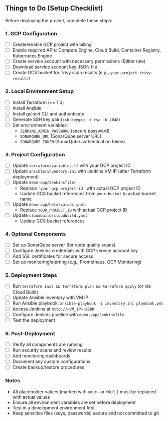 ## Things to Do (Setup Checklist)

Before deploying the project, complete these steps:

### 1. GCP Configuration
- [ ] Create/enable GCP project with billing
- [ ] Enable required APIs: Compute Engine, Cloud Build, Container Registry, Kubernetes Engine
- [ ] Create service account with necessary permissions (Editor role)
- [ ] Download service account key JSON file
- [ ] Create GCS bucket for Trivy scan results (e.g., `your-project-trivy-results`)

### 2. Local Environment Setup
- [ ] Install Terraform (>= 1.0)
- [ ] Install Ansible
- [ ] Install gcloud CLI and authenticate
- [ ] Generate SSH key pair (`ssh-keygen -t rsa -b 2048`)
- [ ] Set environment variables:
  - `JENKINS_ADMIN_PASSWORD` (secure password)
  - `SONARQUBE_URL` (SonarQube server URL)
  - `SONARQUBE_TOKEN` (SonarQube authentication token)

### 3. Project Configuration
- [ ] Update `terraform/variables.tf` with your GCP project ID
- [ ] Update `ansible/inventory.ini` with Jenkins VM IP (after Terraform deployment)
- [ ] Update `demo-app/Jenkinsfile`:
  - Replace `'your-gcp-project-id'` with actual GCP project ID
  - Update GCS bucket references from `your-bucket` to actual bucket name
- [ ] Update `demo-app/helm/values.yaml`:
  - Replace `YOUR_PROJECT_ID` with actual GCP project ID
- [ ] Update `cloudbuild/cloudbuild.yaml`:
  - Update GCS bucket references

### 4. Optional Components
- [ ] Set up SonarQube server (for code quality scans)
- [ ] Configure Jenkins credentials with GCP service account key
- [ ] Add SSL certificates for secure access
- [ ] Set up monitoring/alerting (e.g., Prometheus, GCP Monitoring)

### 5. Deployment Steps
- [ ] Run `terraform init && terraform plan && terraform apply` (or via Cloud Build)
- [ ] Update Ansible inventory with VM IP
- [ ] Run Ansible playbook: `ansible-playbook -i inventory.ini playbook.yml`
- [ ] Access Jenkins at `http://<VM_IP>:8080`
- [ ] Configure Jenkins pipeline with `demo-app/Jenkinsfile`
- [ ] Test the deployment

### 6. Post-Deployment
- [ ] Verify all components are running
- [ ] Run security scans and review results
- [ ] Add monitoring dashboards
- [ ] Document any custom configurations
- [ ] Create backup/restore procedures

### Notes
- All placeholder values (marked with `your-` or `YOUR_`) must be replaced with actual values
- Ensure all environment variables are set before deployment
- Test in a development environment first
- Keep sensitive files (keys, passwords) secure and not committed to git
